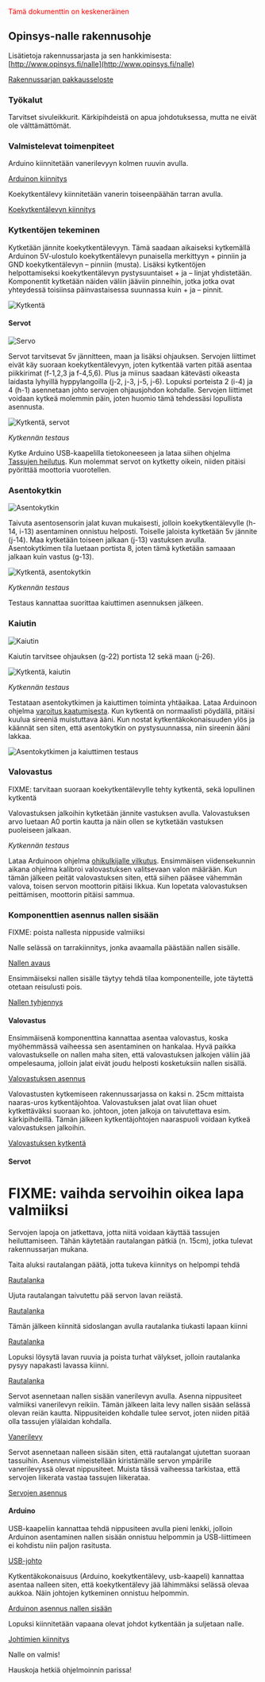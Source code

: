 <font color='red'>Tämä dokumenttin on keskeneräinen</font>

## Opinsys-nalle rakennusohje

Lisätietoja rakennussarjasta ja sen hankkimisesta: [http://www.opinsys.fi/nalle](http://www.opinsys.fi/nalle)

[Rakennussarjan pakkausseloste](ohjeet/pakkausseloste)

### Työkalut

Tarvitset sivuleikkurit. Kärkipihdeistä on apua johdotuksessa, mutta ne eivät ole välttämättömät.

### Valmistelevat toimenpiteet

Arduino kiinnitetään vanerilevyyn kolmen ruuvin avulla.

[Arduinon kiinnitys](kuvat/arvuinon_kiinnitys_ruuveilla.jpg)

Koekytkentälevy kiinnitetään vanerin toiseenpäähän tarran avulla.

[Koekytkentälevyn kiinnitys](kuvat/koekytkentalevyn_kiinnitys.jpg)

### Kytkentöjen tekeminen

Kytketään jännite koekytkentälevyyn. Tämä saadaan aikaiseksi kytkemällä Arduinon 5V-ulostulo koekytkentälevyn punaisella merkittyyn + pinniin ja GND koekytkentälevyn – pinniin (musta). Lisäksi kytkentöjen helpottamiseksi koekytkentälevyn pystysuuntaiset + ja – linjat yhdistetään. Komponentit kytketään näiden väliin jääviin pinneihin, jotka jotka ovat yhteydessä toisiinsa päinvastaisessa suunnassa kuin + ja – pinnit.

![Kytkentä](kuvat/kytkenta_plus_miinus.jpg)

#### Servot

![Servo](kuvat/servo.jpg)

Servot tarvitsevat 5v jännitteen, maan ja lisäksi ohjauksen. Servojen liittimet eivät käy suoraan koekytkentälevyyn, joten kytkentää varten pitää asentaa piikkirimat (f-1,2,3 ja f-4,5,6). Plus ja miinus saadaan kätevästi oikeasta laidasta lyhyillä hyppylangoilla (j-2, j-3, j-5, j-6). Lopuksi porteista 2 (i-4) ja 4 (h-1) asennetaan johto servojen ohjausjohdon kohdalle. Servojen liittimet voidaan kytkeä molemmin päin, joten huomio tämä tehdessäsi lopullista asennusta.

![Kytkentä, servot](kuvat/kytkenta_servot.jpg)

*Kytkennän testaus*

Kytke Arduino USB-kaapelilla tietokoneeseen ja lataa siihen ohjelma [Tassujen heilutus](tassujen_heilutus/tassujen_heilutus.ino). Kun molemmat servot on kytketty oikein, niiden pitäisi pyörittää moottoria vuorotellen.


### Asentokytkin

![Asentokytkin](kuvat/asentokytkin.jpg)

Taivuta asentosensorin jalat kuvan mukaisesti, jolloin koekytkentälevylle (h-14, i-13) asentaminen onnistuu helposti. Toiselle jaloista kytketään 5v jännite (j-14). Maa kytketään toiseen jalkaan (j-13) vastuksen avulla. Asentokytkimen tila luetaan portista 8, joten tämä kytketään samaaan jalkaan kuin vastus (g-13).

![Kytkentä, asentokytkin](kuvat/kytkenta_asentokytkin.jpg)

*Kytkennän testaus*

Testaus kannattaa suorittaa kaiuttimen asennuksen jälkeen.

### Kaiutin

![Kaiutin](kuvat/kaiutin.jpg)

Kaiutin tarvitsee ohjauksen (g-22) portista 12 sekä maan (j-26).

![Kytkentä, kaiutin](kuvat/kytkenta_kaiutin.jpg)

*Kytkennän testaus*

Testataan asentokytkimen ja kaiuttimen toiminta yhtäaikaa. Lataa Arduinoon ohjelma [varoitus kaatumisesta](varoitus_kaatumisesta/varoitus_kaatumisesta.ino). Kun kytkentä on normaalisti pöydällä, pitäisi kuulua sireeniä muistuttava ääni. Kun nostat kytkentäkokonaisuuden ylös ja käännät sen siten, että asentokytkin on pystysuunnassa, niin sireenin ääni lakkaa.

![Asentokytkimen ja kaiuttimen testaus](kuvat/asentokytkin_kaiutin_testaus.jpg)

### Valovastus

FIXME: tarvitaan suoraan koekytkentälevylle tehty kytkentä, sekä lopullinen kytkentä

Valovastuksen jalkoihin kytketään jännite vastuksen avulla. Valovastuksen arvo luetaan A0 portin kautta ja näin ollen se kytketään vastuksen puoleiseen jalkaan.

*Kytkennän testaus*

Lataa Arduinoon ohjelma [ohikulkijalle vilkutus](ohikulkijalle_vilkutus/ohikulkijalle_vilkutus.ino). Ensimmäisen viidensekunnin aikana ohjelma kalibroi valovastuksen valitsevaan valon määrään. Kun tämän jälkeen peität valovastuksen siten, että siihen pääsee vähemmän valova, toisen servon moottorin pitäisi likkua. Kun lopetata valovastuksen peittämisen, moottorin pitäisi sammua.

### Komponenttien asennus nallen sisään

FIXME: poista nallesta nippuside valmiiksi

Nalle selässä on tarrakiinnitys, jonka avaamalla päästään nallen sisälle.

[Nallen avaus](kuvat/nalle_auki.jpg)

Ensimmäiseksi nallen sisälle täytyy tehdä tilaa komponenteille, jote täytettä otetaan reisulusti pois.

[Nallen tyhjennys](kuvat/nallen_tyhjennys.jpg)

#### Valovastus

Ensimmäisenä komponenttina kannattaa asentaa valovastus, koska myöhemmässä vaiheessa sen asentaminen on hankalaa. Hyvä paikka valovastukselle on nallen maha siten, että valovastuksen jalkojen väliin jää ompelesauma, jolloin jalat eivät joudu helposti kosketuksiin nallen sisällä.

[Valovastuksen asennus](kuvat/valovastuksen_asennus.jpg)

Valovastusten kytkemiseen rakennussarjassa on kaksi  n. 25cm mittaista naaras-uros kytkentäjohtoa. Valovastuksen jalat ovat liian ohuet kytkettäväksi suoraan ko. johtoon, joten jalkoja on taivutettava esim. kärkipihdeillä. Tämän jälkeen kytkentäjohtojen naaraspuoli voidaan kytkeä valovastuksen jalkoihin.

[Valovastuksen kytkentä](kuvat/valovastuksen_kytkenta.jpg)

#### Servot

# FIXME: vaihda servoihin oikea lapa valmiiksi

Servojen lapoja on jatkettava, jotta niitä voidaan käyttää tassujen heiluttamiseen. Tähän käytetään rautalangan pätkiä (n. 15cm), jotka tulevat rakennussarjan mukana.

Taita aluksi rautalangan päätä, jotta tukeva kiinnitys on helpompi tehdä

[Rautalanka](kuvat/taivutettu_rautalanka.jpg)

Ujuta rautalangan taivutettu pää servon lavan reiästä.

[Rautalanka](kuvat/taivutettu_rautalanka_servo.jpg)

Tämän jälkeen kiinnitä sidoslangan avulla rautalanka tiukasti lapaan kiinni

[Rautalanka](kuvat/rautalangan_sitominen.jpg)

Lopuksi löysytä lavan ruuvia ja poista turhat välykset, jolloin rautalanka pysyy napakasti lavassa kiinni.

[Rautalanka](kuvat/rautalanka_lavan_valysten_poisto.jpg)

Servot asennetaan nallen sisään vanerilevyn avulla. Asenna nippusiteet valmiiksi vanerilevyn reikiin. Tämän jälkeen laita levy nallen sisään selässä olevan reiän kautta. Nippusiteiden kohdalle tulee servot, joten niiden pitää olla tassujen ylälaidan kohdalla.

[Vanerilevy](kuvat/vanerilevyn_asennus_nalleen.jpg)

Servot asennetaan nalleen sisään siten, että rautalangat ujutettan suoraan tassuihin. Asennus viimeistellään kiristämälle servon ympärille vanerilevyssä olevat nippusiteet. Muista tässä vaiheessa tarkistaa, että servojen liikerata vastaa tassujen liikerataa.

[Servojen asennus](kuvat/servojen_asennus_nalleen.jpg)

#### Arduino

USB-kaapeliin kannattaa tehdä nippusiteen avulla pieni lenkki, jolloin Arduinon asentaminen nallen sisään onnistuu helpommin ja USB-liittimeen ei kohdistu niin paljon rasitusta.

[USB-johto](kuvat/lenkki_usb_johtoon.jpg)

Kytkentäkokonaisuus (Arduino, koekytkentälevy, usb-kaapeli) kannattaa asentaa nalleen siten, että koekytkentälevy jää lähimmäksi selässä olevaa aukkoa. Näin johtojen kytkeminen onnistuu helpommin.

[Arduinon asennus nallen sisään](kuvat/arduinon_asennus_nallen_sisaan.jpg)

Lopuksi kiinnitetään vapaana olevat johdot kytkentään ja suljetaan nalle.

[Johtimien kiinnitys](kuvat/johtimien_kiinnitys.jpg)

Nalle on valmis!

Hauskoja hetkiä ohjelmoinnin parissa!
